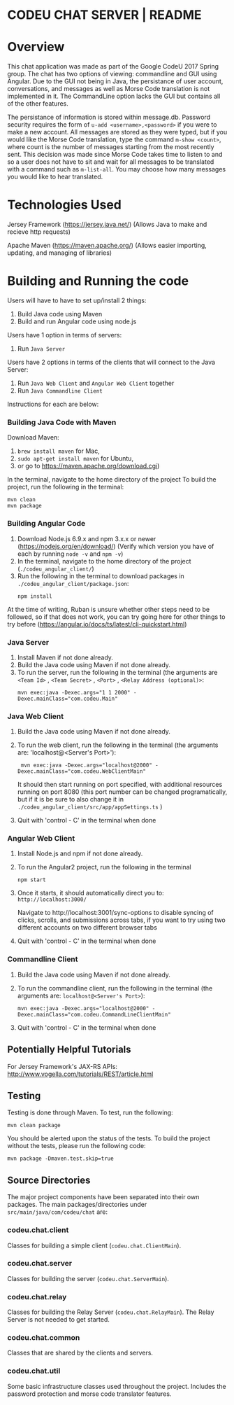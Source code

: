 
# CODEU CHAT SERVER | README

# Overview
  This chat application was made as part of the Google CodeU 2017 Spring group. The chat has two options of viewing: commandline and GUI using Angular. Due to the GUI not being in Java, the persistance of user account, conversations, and messages as well as Morse Code translation is not implemented in it. The CommandLine option lacks the GUI but contains all of the other features.

  The persistance of information is stored within message.db. Password security requires the form of `u-add <username>,<password>` if you were to make a new account. All messages are stored as they were typed, but if you would like the Morse Code translation, type the command `m-show <count>`, where count is the number of messages starting from the most recently sent. This decision was made since Morse Code takes time to listen to and so a user does not have to sit and wait for all messages to be translated with a command such as `m-list-all`. You may choose how many messages you would like to hear translated.

# Technologies Used
Jersey Framework (https://jersey.java.net/) 
(Allows Java to make and recieve http requests)

Apache Maven (https://maven.apache.org/) 
(Allows easier importing, updating, and managing of libraries)

# Building and Running the code
Users will have to have to set up/install 2 things:
1. Build Java code using Maven
2. Build and run Angular code using node.js

Users have 1 option in terms of servers:
1. Run `Java Server`

Users have 2 options in terms of the clients that will connect to the Java Server:
1. Run `Java Web Client` and `Angular Web Client` together
2. Run `Java Commandline Client`

Instructions for each are below:

### Building Java Code with Maven
Download Maven:
1. `brew install maven` for Mac, 
2. `sudo apt-get install maven` for Ubuntu, 
3. or go to https://maven.apache.org/download.cgi)

In the terminal, navigate to the home directory of the project
To build the project, run the following in the terminal:
  ```
  mvn clean
  mvn package
  ```

### Building Angular Code
1. Download Node.js 6.9.x and npm 3.x.x or newer (https://nodejs.org/en/download/) 
    (Verify which version you have of each by running `node -v` and `npm -v`)
2. In the terminal, navigate to the home directory of the project (`./codeu_angular_client/`)
3. Run the following in the terminal to download packages in `./codeu_angular_client/package.json`:
    ```
    npm install
    ```

At the time of writing, Ruban is unsure whether other steps need to be followed, so if that does not work, you can try going here for other things to try before (https://angular.io/docs/ts/latest/cli-quickstart.html)


### Java Server
1. Install Maven if not done already.
2. Build the Java code using Maven if not done already.
3. To run the server, run the following in the terminal 
(the arguments are `<Team Id>` , `<Team Secret>` , `<Port>` , `<Relay Address (optional)>`:
    ```
    mvn exec:java -Dexec.args="1 1 2000" -Dexec.mainClass="com.codeu.Main"
    ```

### Java Web Client
1. Build the Java code using Maven if not done already.
2. To run the web client, run the following in the terminal 
(the arguments are: 'localhost@<Server's Port>'):
    ```
     mvn exec:java -Dexec.args="localhost@2000" -Dexec.mainClass="com.codeu.WebClientMain"
     ```
     It should then start running on port specified, with additional resources running on port 8080 (this port number can be changed programatically, but if it is be sure to also change it in `./codeu_angular_client/src/app/appSettings.ts` )

3. Quit with 'control - C' in the terminal when done

### Angular Web Client
1. Install Node.js and npm if not done already.
2. To run the Angular2 project, run the following in the terminal
    ```
    npm start
    ```
3. Once it starts, it should automatically direct you to: `http://localhost:3000/`

    Navigate to http://localhost:3001/sync-options to disable syncing of clicks, scrolls, and submissions across tabs, if you want to try using two different accounts on two different browser tabs

4. Quit with 'control - C' in the terminal when done
  

### Commandline Client
1. Build the Java code using Maven if not done already.
2. To run the commandline client, run the following in the terminal
(the arguments are: `localhost@<Server's Port>`):
     ```
     mvn exec:java -Dexec.args="localhost@2000" -Dexec.mainClass="com.codeu.CommandLineClientMain"
     ```

3. Quit with 'control - C' in the terminal when done


## Potentially Helpful Tutorials
For Jersey Framework's JAX-RS APIs: 
http://www.vogella.com/tutorials/REST/article.html

## Testing
  Testing is done through Maven. To test, run the following: 
  ```
  mvn clean package
  ```
  You should be alerted upon the status of the tests. To build the project without the tests, please run the following code:
  ```
  mvn package -Dmaven.test.skip=true
  ```

## Source Directories

The major project components have been separated into their own packages. The
main packages/directories under `src/main/java/com/codeu/chat` are:

### codeu.chat.client

Classes for building a simple client (`codeu.chat.ClientMain`).

### codeu.chat.server

Classes for building the server (`codeu.chat.ServerMain`).

### codeu.chat.relay

Classes for building the Relay Server (`codeu.chat.RelayMain`). The Relay Server
is not needed to get started.

### codeu.chat.common

Classes that are shared by the clients and servers.

### codeu.chat.util

Some basic infrastructure classes used throughout the project. Includes the password protection and morse code translator features.
